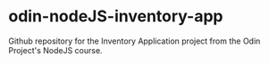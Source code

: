 # odin-nodeJS-inventory-app
Github repository for the Inventory Application project from the Odin Project's NodeJS course.
